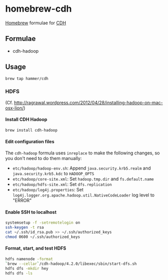 homebrew-cdh
============

[Homebrew](http://mxcl.github.com/homebrew/) formulae for [CDH](http://www.cloudera.com/content/cloudera/en/products/cdh.html)

## Formulae
* cdh-hadoop

## Usage

```bash
brew tap hammer/cdh
```

### HDFS

(Cf. http://ragrawal.wordpress.com/2012/04/28/installing-hadoop-on-mac-osx-lion/)

#### Install CDH Hadoop

```bash
brew install cdh-hadoop
```

#### Edit configuration files

The `cdh-hadoop` formula uses `inreplace` to make the following changes, so you don't need to do them manually:
* `etc/hadoop/hadoop-env.sh`: Append `java.security.krb5.realm` and `java.security.krb5.kdc` to `HADOOP_OPTS`
* `etc/hadoop/core-site.xml`: Set `hadoop.tmp.dir` and `fs.default.name`
* `etc/hadoop/hdfs-site.xml`: Set `dfs.replication`
* `etc/hadoop/log4j.properties`: Set `log4j.logger.org.apache.hadoop.util.NativeCodeLoader` log level to "ERROR"

#### Enable SSH to localhost
```bash
systemsetup -f -setremotelogin on
ssh-keygen -t rsa
cat ~/.ssh/id_rsa.pub >> ~/.ssh/authorized_keys
chmod 0600 ~/.ssh/authorized_keys
```

#### Format, start, and test HDFS
```bash
hdfs namenode -format
`brew --cellar`/cdh-hadoop/4.2.0/libexec/sbin/start-dfs.sh
hdfs dfs -mkdir hey
hdfs dfs -ls
```
